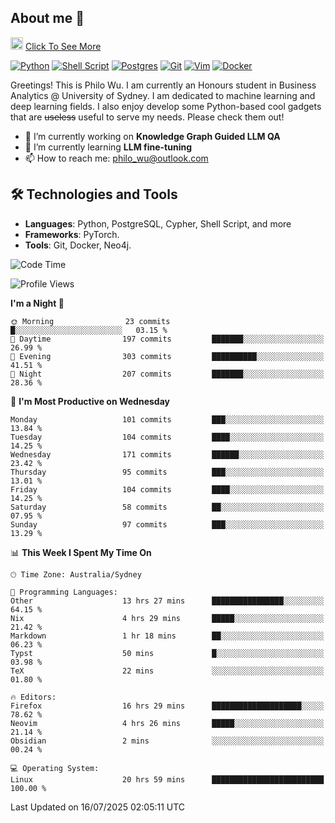 ## About me 🤗

<a href="#"><img src="https://media.giphy.com/media/hvRJCLFzcasrR4ia7z/giphy.gif" width="20px" height="20px"></a> [Click To See More](https://codeboyphilo.github.io)

[![Python](https://img.shields.io/badge/python-3670A0?style=for-the-badge&logo=python&logoColor=ffdd54)](#)
[![Shell Script](https://img.shields.io/badge/shell_script-%23121011.svg?style=for-the-badge&logo=gnu-bash&logoColor=white)](#)
[![Postgres](https://img.shields.io/badge/postgres-%23316192.svg?style=for-the-badge&logo=postgresql&logoColor=white)](#)
[![Git](https://img.shields.io/badge/git-%23F05033.svg?style=for-the-badge&logo=git&logoColor=white)](#)
[![Vim](https://img.shields.io/badge/VIM-%2311AB00.svg?style=for-the-badge&logo=vim&logoColor=white)](#)
[![Docker](https://img.shields.io/badge/docker-%230db7ed.svg?style=for-the-badge&logo=docker&logoColor=white)](#)

Greetings! This is Philo Wu. I am currently an Honours student in Business Analytics \@ University of Sydney. I am dedicated to machine learning and deep learning fields. I also enjoy develop some Python-based cool gadgets that are ~~useless~~ useful to serve my needs. Please check them out!

- 🔭 I’m currently working on **Knowledge Graph Guided LLM QA**
- 🌱 I’m currently learning **LLM fine-tuning**
- 📫 How to reach me: philo_wu@outlook.com

## 🛠 Technologies and Tools
- **Languages**: Python, PostgreSQL, Cypher, Shell Script, and more
- **Frameworks**: PyTorch.
- **Tools**: Git, Docker, Neo4j.

<!--START_SECTION:waka-->
![Code Time](http://img.shields.io/badge/Code%20Time-885%20hrs%2015%20mins-blue)

![Profile Views](http://img.shields.io/badge/Profile%20Views-1-blue)

**I'm a Night 🦉** 

```text
🌞 Morning                23 commits          █░░░░░░░░░░░░░░░░░░░░░░░░   03.15 % 
🌆 Daytime                197 commits         ███████░░░░░░░░░░░░░░░░░░   26.99 % 
🌃 Evening                303 commits         ██████████░░░░░░░░░░░░░░░   41.51 % 
🌙 Night                  207 commits         ███████░░░░░░░░░░░░░░░░░░   28.36 % 
```
📅 **I'm Most Productive on Wednesday** 

```text
Monday                   101 commits         ███░░░░░░░░░░░░░░░░░░░░░░   13.84 % 
Tuesday                  104 commits         ████░░░░░░░░░░░░░░░░░░░░░   14.25 % 
Wednesday                171 commits         ██████░░░░░░░░░░░░░░░░░░░   23.42 % 
Thursday                 95 commits          ███░░░░░░░░░░░░░░░░░░░░░░   13.01 % 
Friday                   104 commits         ████░░░░░░░░░░░░░░░░░░░░░   14.25 % 
Saturday                 58 commits          ██░░░░░░░░░░░░░░░░░░░░░░░   07.95 % 
Sunday                   97 commits          ███░░░░░░░░░░░░░░░░░░░░░░   13.29 % 
```


📊 **This Week I Spent My Time On** 

```text
🕑︎ Time Zone: Australia/Sydney

💬 Programming Languages: 
Other                    13 hrs 27 mins      ████████████████░░░░░░░░░   64.15 % 
Nix                      4 hrs 29 mins       █████░░░░░░░░░░░░░░░░░░░░   21.42 % 
Markdown                 1 hr 18 mins        ██░░░░░░░░░░░░░░░░░░░░░░░   06.23 % 
Typst                    50 mins             █░░░░░░░░░░░░░░░░░░░░░░░░   03.98 % 
TeX                      22 mins             ░░░░░░░░░░░░░░░░░░░░░░░░░   01.80 % 

🔥 Editors: 
Firefox                  16 hrs 29 mins      ████████████████████░░░░░   78.62 % 
Neovim                   4 hrs 26 mins       █████░░░░░░░░░░░░░░░░░░░░   21.14 % 
Obsidian                 2 mins              ░░░░░░░░░░░░░░░░░░░░░░░░░   00.24 % 

💻 Operating System: 
Linux                    20 hrs 59 mins      █████████████████████████   100.00 % 
```


 Last Updated on 16/07/2025 02:05:11 UTC
<!--END_SECTION:waka-->
